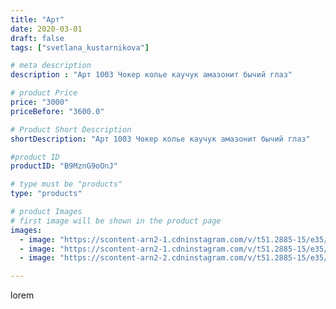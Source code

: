 ```yaml
---
title: "Арт"
date: 2020-03-01
draft: false
tags: ["svetlana_kustarnikova"]

# meta description
description : "Арт 1003 Чокер колье каучук амазонит бычий глаз"

# product Price
price: "3000"
priceBefore: "3600.0"

# Product Short Description
shortDescription: "Арт 1003 Чокер колье каучук амазонит бычий глаз"

#product ID
productID: "B9MznG9oOnJ"

# type must be "products"
type: "products"

# product Images
# first image will be shown in the product page
images:
  - image: "https://scontent-arn2-1.cdninstagram.com/v/t51.2885-15/e35/88994837_3568840509857046_8116404815593128554_n.jpg?_nc_ht=scontent-arn2-1.cdninstagram.com&_nc_cat=106&_nc_ohc=r7zCJ8hMXZUAX_uRK9W&se=7&tp=1&oh=2df1b4b8e797adf85d815594cfef5594&oe=605E8D55&ig_cache_key=MjI1NTQwNDQ5NTI5MDkzMTM3Ng%3D%3D.2"
  - image: "https://scontent-arn2-1.cdninstagram.com/v/t51.2885-15/e35/88134990_199021354670433_7183216599620780064_n.jpg?_nc_ht=scontent-arn2-1.cdninstagram.com&_nc_cat=109&_nc_ohc=igb1BLg6a8gAX_qr22T&se=7&tp=1&oh=cf7578db23ca0869e21dbe065fade71b&oe=6061911C&ig_cache_key=MjI1NTQwNDQ5NTMwNzcwMzk0OA%3D%3D.2"
  - image: "https://scontent-arn2-2.cdninstagram.com/v/t51.2885-15/e35/89045860_640560636719252_6345434719421119473_n.jpg?_nc_ht=scontent-arn2-2.cdninstagram.com&_nc_cat=108&_nc_ohc=1DUs567-ivIAX8ckWLw&se=7&tp=1&oh=f86ea4d665a661d2294f579bc4747d15&oe=605DCA33&ig_cache_key=MjI1NTQwNDQ5NTI5OTI1NzczNQ%3D%3D.2"

---
```

lorem
